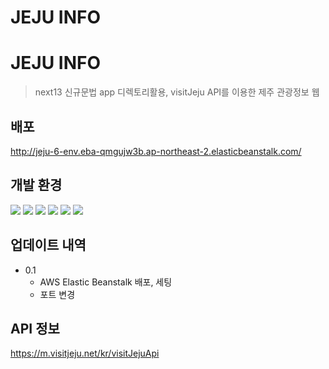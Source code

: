 JEJU INFO 
=============
# JEJU INFO
> next13 신규문법 app 디렉토리활용, visitJeju API를 이용한 제주 관광정보 웹


## 배포

http://jeju-6-env.eba-qmgujw3b.ap-northeast-2.elasticbeanstalk.com/


## 개발 환경

<img src="https://img.shields.io/badge/nextdotjs-000000?style=for-the-badge&logo=nextdotjs&logoColor=white">

<img src="https://img.shields.io/badge/mongodb-47A248?style=for-the-badge&logo=mongodb&logoColor=white">

<img src="https://img.shields.io/badge/amazonec2-FF9900?style=for-the-badge&logo=amazonec2&logoColor=white">

<img src="https://img.shields.io/badge/tailwindcss-06B6D4?style=for-the-badge&logo=tailwindcss&logoColor=white">

<img src="https://img.shields.io/badge/github-181717?style=for-the-badge&logo=github&logoColor=white">

<img src="https://img.shields.io/badge/git-F05032?style=for-the-badge&logo=git&logoColor=white">
 


## 업데이트 내역

* 0.1
    * AWS Elastic Beanstalk 배포, 세팅
    * 포트 변경
    
## API 정보

https://m.visitjeju.net/kr/visitJejuApi


